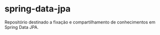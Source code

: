 # spring-data-jpa
Repositório destinado a fixação e compartilhamento de conhecimentos em Spring Data JPA.
